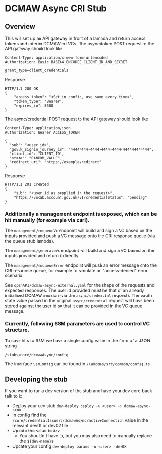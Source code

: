# DCMAW Async CRI Stub

## Overview
This will set up an API gateway in front of a lambda and return access tokens and interim DCMAW cri VCs.
The async/token POST request to the API gateway should look like
```
Content-Type: application/x-www-form-urlencoded
Authorization: Basic BASE64_ENCODED_CLIENT_ID_AND_SECRET

grant_type=client_credentials
```
Response
```
HTTP/1.1 200 OK
{
    "access_token": "<Set in config, use same every time>",
    "token_type": "Bearer",
    "expires_in": 3600
}
```
The async/credential POST request to the API gateway should look like
```
Content-Type: application/json
Authorization: Bearer ACCESS_TOKEN

{
  "sub": "<user id>",
  "govuk_signin_journey_id": "44444444-4444-4444-4444-444444444444",
  "client_id": "CLIENT_ID",
  "state": "RANDOM_VALUE",
  "redirect_uri": "https://example/redirect"
}
```
Response
```
HTTP/1.1 201 Created
{
    "sub": "<user id as supplied in the request>",
    "https://vocab.account.gov.uk/v1/credentialStatus": "pending"
}
```

### Additionally a management endpoint is exposed, which can be hit manually (for example via curl).
The `management/enqueueVc` endpoint will build and sign a VC based on the inputs provided and push a VC message onto the CRI response queue (via the queue stub lambda).

The `management/generateVc` endpoint will build and sign a VC based on the inputs provided and return it directly.

The `management/enqueueError` endpoint will push an error message onto the CRI response queue, for example to simulate an "access-denied" error scenario.

See `openAPI/dcmaw-async-external.yaml` for the shape of the requests and expected responses. The user id provided must be that of an already initialised DCMAW session (via the `async/credential` request). The oauth state value passed in the original `async/credential` request will have been stored against the user id so that it can be provided in the VC queue message.

### Currently, following SSM parameters are used to control VC structure.
To save hits to SSM we have a single config value in the form of a JSON string
```
/stubs/core/dcmawAsync/config
```
The interface `SsmConfig` can be found in `/lambdas/src/common/config.ts`

## Developing the stub

If you want to run a dev version of the stub and have your dev core-back talk to it:
- Deploy your dev stub `dev-deploy deploy -u <user> -s dcmaw-async-stub`
- In config find the `/core/credentialIssuers/dcmawAsync/activeConnection` value in the relevant dev01 or dev02 file
- Update the value to `dev`
  - You shouldn't have to, but you may also need to manually replace the `${dev-name}`s
- Update your config `dev-deploy params -u <user> -dev0X`
